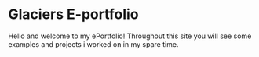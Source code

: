 # Glaciers E-portfolio
Hello and welcome to my ePortfolio!
Throughout this site you will see some examples and projects i worked on in my spare time.
